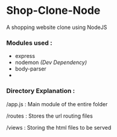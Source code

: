 # Shop-Clone-Node
A shopping website clone using NodeJS
<h3>Modules used :</h3>
<ul>
<li>express</li>
<li>nodemon <em>(Dev Dependency)</em></li>
<li>body-parser</li>
<li></li>
</ul>

<h3>Directory Explanation :</h3>

/app.js                  :  Main module of the entire folder <br>

/routes                  :  Stores the url routing files<br>

/views                   :  Storing the html files to be served<br>
